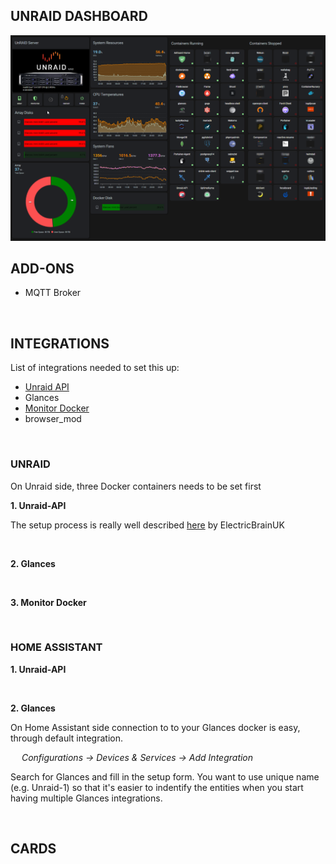 ## UNRAID DASHBOARD

![Unraid Overview](/dashboards/unraid/img/HA-Unraid-dashboard-overview.png)

## ADD-ONS

* MQTT Broker

&nbsp;

## INTEGRATIONS

List of integrations needed to set this up:

* [Unraid API](https://github.com/ElectricBrainUK/UnraidAPI)
* Glances
* [Monitor Docker](https://github.com/ualex73/monitor_docker)
* browser_mod

&nbsp;

### UNRAID

On Unraid side, three Docker containers needs to be set first

**1. Unraid-API**

The setup process is really well described [here](https://github.com/ElectricBrainUK/UnraidAPI/wiki/Home-Assistant-Integration) by ElectricBrainUK

&nbsp;

**2. Glances**

&nbsp;

**3. Monitor Docker**

&nbsp;

### HOME ASSISTANT

**1. Unraid-API**

&nbsp;

**2. Glances**

On Home Assistant side connection to to your Glances docker is easy, through default integration.

&ensp;&ensp; *Configurations -> Devices & Services -> Add Integration*

Search for Glances and fill in the setup form. You want to use unique name (e.g. Unraid-1) so that it's easier to indentify the entities when you start having multiple Glances integrations.

&nbsp;

## CARDS
